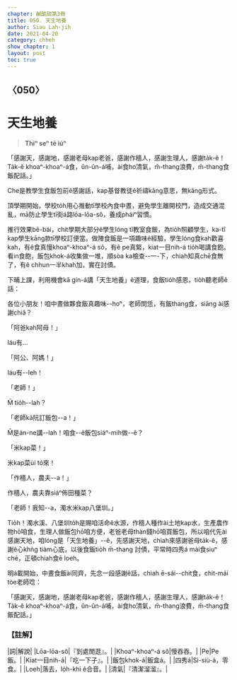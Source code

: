 ```yaml
---
chapter: 鹹酸甜第3冊
title: 050. 天生地養
author: Siau Lah-jih
date: 2021-04-20
category: chheh
show_chapter: 1
layout: post
toc: true
---
```


## 〈050〉
# 天生地養
> **Thiⁿ seⁿ tē iúⁿ**
 
「感謝天，感謝地，感謝老母kap老爸，感謝作穡人，感謝生理人，感謝ta̍k-ê！Ta̍k-ê khoaⁿ-khoaⁿ-á食，ûn-ûn-á哺，ài食ho͘清氣，m̄-thang浪費，m̄-thang食飯配話。」

Che是教學生食飯包前ê感謝話，kap基督教徒ê祈禱kāng意思，無kāng形式。

頂學期開始，學校to̍h用心推動tī學校內食中晝，避免學生離開校門，造成交通混亂，mā防止學生tī街á路lōa-lōa-sô，養成pháiⁿ習慣。

推行效果bē-bái，chit學期大部分ê學生lóng tī教室食飯，為tio̍h照顧學生，ka-tī kap學生kāng款tī學校訂便當。做陣食飯是一項趣味ê經驗，學生lóng食kah歡喜kah，有ê食真慢khoaⁿ-khoaⁿ-á sô，有ê pe真緊，kiat一目nih-á tio̍h喝講食飽。看in食飽，飯包khok-á收集做一堆，順sòa ka檢查--一-下，chiah知真chē食無了，有ê chhun一半khah加，實在討債。

下晡上課，利用機會kā gín-á講「天生地養」ê道理，食飯tio̍h感恩，tio̍h聽老師ê話：

各位小朋友！咱中晝做夥食飯真趣味--ho͘ⁿ，老師問恁，有飯thang食，siāng ài感謝chiâ？

「阿爸kah阿母！」

Iáu有…

「阿公、阿媽！」

Iáu有--leh！

「老師！」

M̄ tio̍h--lah？

「老師kā阮訂飯包--a！」

M̄是án-ne講--lah！咱食--ê飯包siáⁿ-mih做--ê？

「米kap菜！」

米kap菜ùi tó來！

「作穡人，農夫--a！」

作穡人，農夫靠siáⁿ佈田種菜？

「老師！我知--a，濁水米kap八堡圳。」

Tio̍h！濁水溪、八堡圳to̍h是賜咱活命ê水源，作穡人種作ài土地kap水，生產農作物hō͘咱食，生理人做飯包hō͘咱方便，老爸老母thàn錢hō͘咱買飯包，所以咱代先ài感謝天地，咱lóng是「天生地養」--ê，先感謝天地，chiah來感謝爸母ta̍k-ê，感謝ê心khǹg tiàm心底，以後食飯tio̍h m̄-thang 討債，平常時四秀á mài食siuⁿ chē，正頓chiah食ē loeh。

明á載開始，中晝食飯ài同齊，先念一段感謝ê話，chiah ē-sái--chit食，chit-mái tòe老師唸：

「感謝天，感謝地，感謝老母kap老爸，感謝作穡人，感謝生理人，感謝ta̍k-ê！Ta̍k-ê khoaⁿ-khoaⁿ-á食，ûn-ûn-á哺，ài食ho͘清氣，m̄-thang浪費，m̄-thang食飯配話。」

 
### 【註解】

|詞|解說|
|Lōa-lōa-sô|『到處閒逛』。|
|Khoaⁿ-khoaⁿ-á sô|慢吞吞。|
|Pe|Pe飯。|
|Kiat一目nih-á|『吃一下子』。|
|飯包khok-á|飯盒á。|
|四秀á|Sì-siù-á，零食。|
|Loeh|落去，lo̍h-khì ê合音。|
|清氣|『清潔溜溜』。|

